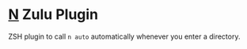 # [N](https://github.com/tj/n) Zulu Plugin

ZSH plugin to call `n auto` automatically whenever you enter a directory.
